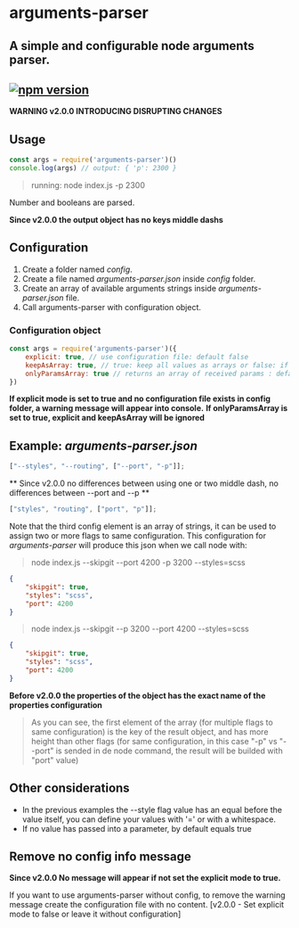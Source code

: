 # arguments-parser
A simple and configurable node arguments parser.
---
[![npm version](https://badge.fury.io/js/arguments-parser.svg)](https://badge.fury.io/js/arguments-parser)
---

**WARNING v2.0.0 INTRODUCING DISRUPTING CHANGES**

## Usage
```js
const args = require('arguments-parser')()
console.log(args) // output: { 'p': 2300 }
```
> running: node index.js -p 2300

Number and booleans are parsed.

**Since v2.0.0 the output object has no keys middle dashs**

## Configuration

1. Create a folder named _config_.
2. Create a file named _arguments-parser.json_ inside _config_ folder.
3. Create an array of available arguments strings inside _arguments-parser.json_ file.
4. Call arguments-parser with configuration object.

### Configuration object
```js
const args = require('arguments-parser')({
    explicit: true, // use configuration file: default false
    keepAsArray: true, // true: keep all values as arrays or false: if only one value to the item, the item config will be this single value (not an array) : default false
    onlyParamsArray: true // returns an array of received params : default false
})
```
**If explicit mode is set to true and no configuration file exists in config folder, a warning message will appear into console.**
**If onlyParamsArray is set to true, explicit and keepAsArray will be ignored**

## Example: _arguments-parser.json_

```js
["--styles", "--routing", ["--port", "-p"]];
```

** Since v2.0.0 no differences between using one or two middle dash, no differences between --port and --p **

```js
["styles", "routing", ["port", "p"]];
```

Note that the third config element is an array of strings, it can be used to assign two or more flags to same configuration.
This configuration for *arguments-parser* will produce this json when we call node with:

> node index.js --skipgit --port 4200 -p 3200 --styles=scss
```json
{
    "skipgit": true,
    "styles": "scss",
    "port": 4200
}
```
> node index.js --skipgit --p 3200 --port 4200 --styles=scss
```json
{
    "skipgit": true,
    "styles": "scss",
    "port": 4200
}
```

**Before v2.0.0 the properties of the object has the exact name of the properties configuration**

>   As you can see, the first element of the array (for multiple flags to same configuration) is the key of the result object, and has more height than other flags (for same configuration, in this case "-p" vs "--port" is sended in de node command, the result will be builded with "port" value)

## Other considerations

- In the previous examples the --style flag value has an equal before the value itself, you can define your values with '=' or with a whitespace.
- If no value has passed into a parameter, by default equals true

## Remove no config info message
**Since v2.0.0 No message will appear if not set the explicit mode to true.**

If you want to use arguments-parser without config, to remove the warning message create the configuration file with no content. [v2.0.0 - Set explicit mode to false or leave it without configuration]
